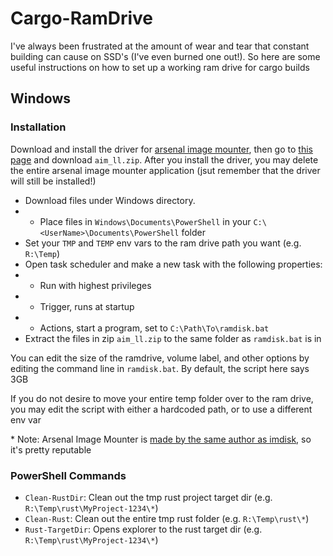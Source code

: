 # Cargo-RamDrive

I've always been frustrated at the amount of wear and tear that constant building can cause on SSD's (I've even burned one out!). So here are some useful instructions on how to set up a working ram drive for cargo builds

## Windows

### Installation
Download and install the driver for [arsenal image mounter](https://arsenalrecon.com/downloads), then go to [this page](https://github.com/ArsenalRecon/Arsenal-Image-Mounter/tree/master/Command%20line%20applications) and download `aim_ll.zip`. After you install the driver, you may delete the entire arsenal image mounter application (jsut remember that the driver will still be installed!)

- Download files under Windows directory.
- - Place files in `Windows\Documents\PowerShell` in your `C:\<UserName>\Documents\PowerShell` folder
- Set your `TMP` and `TEMP` env vars to the ram drive path you want (e.g. `R:\Temp`)
- Open task scheduler and make a new task with the following properties:
- - Run with highest privileges
- - Trigger, runs at startup
- - Actions, start a program, set to `C:\Path\To\ramdisk.bat`
- Extract the files in zip `aim_ll.zip` to the same folder as `ramdisk.bat` is in

You can edit the size of the ramdrive, volume label, and other options by editing the command line in `ramdisk.bat`. By default, the script here says 3GB

If you do not desire to move your entire temp folder over to the ram drive, you may edit the script with either a hardcoded path, or to use a different env var

\* Note: Arsenal Image Mounter is [made by the same author as imdisk](http://www.ltr-data.se/opencode.html/#ImDisk), so it's pretty reputable

### PowerShell Commands
- `Clean-RustDir`: Clean out the tmp rust project target dir (e.g. `R:\Temp\rust\MyProject-1234\*`)
- `Clean-Rust`: Clean out the entire tmp rust folder (e.g. `R:\Temp\rust\*`)
- `Rust-TargetDir`: Opens explorer to the rust target dir (e.g. `R:\Temp\rust\MyProject-1234\*`)
